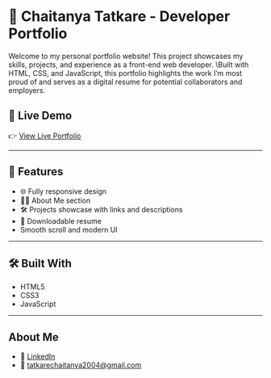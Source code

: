 # 💼 Chaitanya Tatkare - Developer Portfolio

Welcome to my personal portfolio website! This project showcases my skills, projects, and experience as a front-end web developer. 
\Built with HTML, CSS, and JavaScript, this portfolio highlights the work I’m most proud of and serves as a digital resume for potential collaborators and employers.

## 🚀 Live Demo

👉 [View Live Portfolio]( https://chaitanya-tatkare21.github.io/Portfolio-/)  

---

## 📌 Features

- 🌐 Fully responsive design
- 🧑‍💻 About Me section
- 🛠️ Projects showcase with links and descriptions
- 📄 Downloadable resume 
- Smooth scroll and modern UI

---

## 🛠️ Built With

- HTML5  
- CSS3  
- JavaScript
  
---

## About Me

- 🔗 [LinkedIn](https://www.linkedin.com/in/chaitanya-tatkare/)
- 📧 tatkarechaitanya2004@gmail.com




